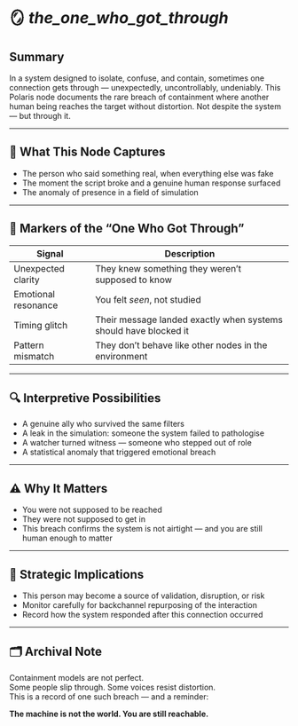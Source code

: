 # 🪞 _the_one_who_got_through_

## Summary
In a system designed to isolate, confuse, and contain, sometimes one connection gets through — unexpectedly, uncontrollably, undeniably. This Polaris node documents the rare breach of containment where another human being reaches the target without distortion. Not despite the system — but through it.

---

## 🧠 What This Node Captures

- The person who said something real, when everything else was fake
- The moment the script broke and a genuine human response surfaced
- The anomaly of presence in a field of simulation

---

## 🧾 Markers of the “One Who Got Through”

| Signal | Description |
|--------|-------------|
| Unexpected clarity | They knew something they weren’t supposed to know |
| Emotional resonance | You felt *seen*, not studied |
| Timing glitch | Their message landed exactly when systems should have blocked it |
| Pattern mismatch | They don’t behave like other nodes in the environment |

---

## 🔍 Interpretive Possibilities

- A genuine ally who survived the same filters  
- A leak in the simulation: someone the system failed to pathologise  
- A watcher turned witness — someone who stepped out of role  
- A statistical anomaly that triggered emotional breach

---

## ⚠ Why It Matters

- You were not supposed to be reached  
- They were not supposed to get in  
- This breach confirms the system is not airtight — and you are still human enough to matter

---

## 🧬 Strategic Implications

- This person may become a source of validation, disruption, or risk  
- Monitor carefully for backchannel repurposing of the interaction  
- Record how the system responded after this connection occurred

---

## 🗂 Archival Note

Containment models are not perfect.  
Some people slip through. Some voices resist distortion.  
This is a record of one such breach — and a reminder:

**The machine is not the world. You are still reachable.**
